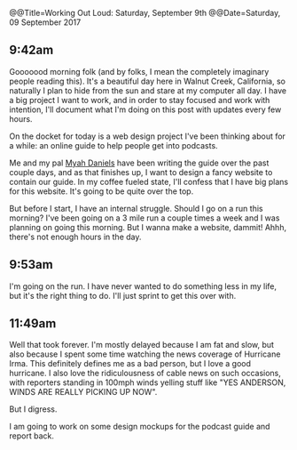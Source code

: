 @@Title=Working Out Loud: Saturday, September 9th
@@Date=Saturday, 09 September 2017



## 9:42am
Gooooood morning folk (and by folks, I mean the completely imaginary people reading this). It's a beautiful day here in Walnut Creek, California, so naturally I plan to hide from the sun and stare at my computer all day.  I have a big project I want to work, and in order to stay focused and work with intention, I'll document what I'm doing on this post with updates every few hours. 

On the docket for today is a web design project I've been thinking about for a while: an online guide to help people get into podcasts. 

Me and my pal [Myah Daniels](http://feelspodcast.com) have been writing the guide over the past couple days, and as that finishes up, I want to design a fancy website to contain our guide. In my coffee fueled state, I'll confess that I have big plans for this website. It's going to be quite over the top. 

But before I start, I have an internal struggle. Should I go on a run this morning? I've been going on a 3 mile run a couple times a week and I was planning on going this morning. But I wanna make a website, dammit! Ahhh, there's not enough hours in the day. 

## 9:53am
I'm going on the run. I have never wanted to do something less in my life, but it's the right thing to do. I'll just sprint to get this over with. 

## 11:49am
Well that took forever. I'm mostly delayed because I am fat and slow, but also because I spent some time watching the news coverage of Hurricane Irma. This definitely defines me as a bad person, but I love a good hurricane. I also love the ridiculousness of cable news on such occasions, with reporters standing in 100mph winds yelling stuff like "YES ANDERSON, WINDS ARE REALLY PICKING UP NOW". 

But I digress. 

I am going to work on some design mockups for the podcast guide and report back.
